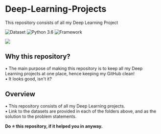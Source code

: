 # Deep-Learning-Projects
This repository consists of all my Deep Learning Project




![Dataset](https://img.shields.io/badge/Dataset-Kaggle-blue.svg) ![Python 3.6](https://img.shields.io/badge/Python-3.6-brightgreen.svg) ![Framework](https://img.shields.io/badge/Framework-Keras/TensorFlow/Pytorch-orange.svg)

<img src="ReadMe_Files/7cd53d36d121d839da9600ca055b01db.gif"  >

## Why this repository?
• The main purpose of making this repository is to keep all my Deep Learning projects at one place, hence keeping my GitHub clean!<br/>
• It looks good, isn't it?

## Overview
• This repository consists of all my Deep Learning projects.<br/>
• Link to the datasets are provided in each of the folders above, and as the solution to the problem statements.

**Do ⭐ this repository, if it helped you in anyway.**

